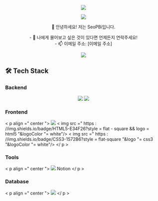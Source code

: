 <p align="center">
<img src="https://capsule-render.vercel.app/api?type=wave&color=auto&height=300&section=header&text=WELCOME%20&fontSize=90" />
</p>

<p align="center">
<a href="https://hits.seeyoufarm.com"><img src="https://hits.seeyoufarm.com/api/count/incr/badge.svg?url=https%3A%2F%2Fgithub.com%2FSeoPBi%2FSeoPBi.git&count_bg=%2379C83D&title_bg=%23555555&icon=&icon_color=%23E7E7E7&title=hits&edge_flat=false"/></a>
</p>

<p align="center">
👋 안녕하세요! 저는 SeoPBi입니다.
</p>

<p align="center">
- 💬 나에게 물어보고 싶은 것이 있다면 언제든지 연락주세요!<br/>
- 📫 이메일 주소: [이메일 주소]
</p>

<p align="center">
<img src ="https://github-readme-stats.vercel.app/api/top-langs/?username=SeoPBi&layout=compact"/>
</p>


## 🛠 Tech Stack

### Backend
<p align = "center"> 
<img src = "https://img.shields.io/badge/Java-ED8B00?style=flat-square&logo=java&logoColor=white"/> <img src ="https://img.shields.io/badge/SpringBoot-6DB33F?style=flat-square&&logo=spring-boot"/>
 </ p >

### Frontend
 < p   align  =" center ">
<img src ="https://img.shields.io/badge/React-20232A?style=flat-square&&logo = react & logoColor = %2361DAFB "/> < img   src =" https : //img.shields.io/badge/HTML5-E34F26?style = flat - square && logo =
html5  "&logoColor  "= white"/> < img   src =" https : //img.shields.io/badge/CSS3-1572B6?style =
flat-square  "&logo  "= css3 "&logoColor  "= white"/>
 </ p >

### Tools
 < p   align  =" center ">
<img src ="https://img.shields.io/badge/Git-F05032?style = flat - square && logo=gitea" /> Notion 
 </ p >

### Database
 < p   align  =" center ">
<img src ="https://img.shields.io/badge/MySQL-00000F?style = flat - square && logo=mysql & logoColor = white "/>
 </ p >
